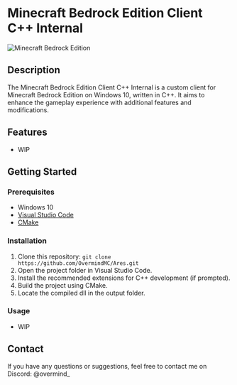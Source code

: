# Minecraft Bedrock Edition Client C++ Internal
![Minecraft Bedrock Edition](https://static.wikia.nocookie.net/minecraft_gamepedia/images/d/d6/Bedrock_Edition_App_Store_icon_1.png/revision/latest?cb=20210914141811)

## Description

The Minecraft Bedrock Edition Client C++ Internal is a custom client for Minecraft Bedrock Edition on Windows 10, written in C++. It aims to enhance the gameplay experience with additional features and modifications.

## Features

- WIP

## Getting Started

### Prerequisites

- Windows 10
- [Visual Studio Code](https://code.visualstudio.com/)
- [CMake](https://cmake.org/download/)

### Installation

1. Clone this repository: `git clone https://github.com/OvermindMC/Ares.git`
2. Open the project folder in Visual Studio Code.
3. Install the recommended extensions for C++ development (if prompted).
4. Build the project using CMake.
5. Locate the compiled dll in the output folder.

### Usage

- WIP

## Contact

If you have any questions or suggestions, feel free to contact me on Discord: @overmind_
